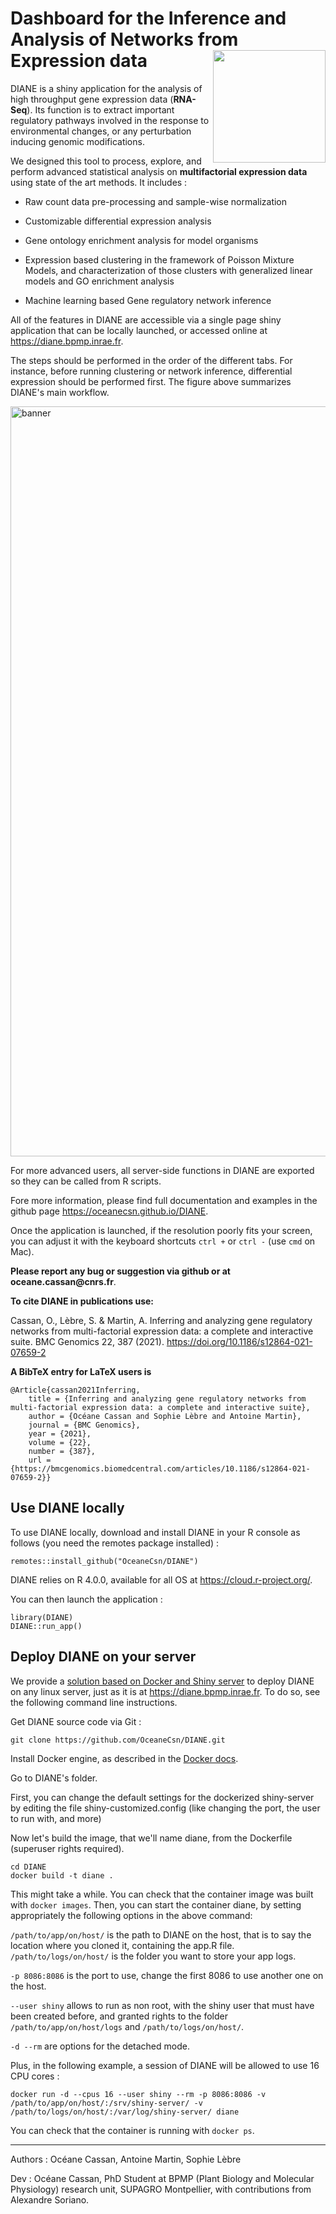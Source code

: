 # Dashboard for the Inference and Analysis of Networks from Expression data <img src="www/favicon.ico" align="right" width="180"/>

DIANE is a shiny application for the analysis of high throughput gene expression data (**RNA-Seq**). Its function is to extract important regulatory pathways involved in the response to environmental changes, or any perturbation inducing genomic modifications.

We designed this tool to process, explore, and perform advanced statistical analysis on **multifactorial expression data** using state of the art methods. It includes :

-   Raw count data pre-processing and sample-wise normalization

-   Customizable differential expression analysis

-   Gene ontology enrichment analysis for model organisms

-   Expression based clustering in the framework of Poisson Mixture Models, and characterization of those clusters with generalized linear models and GO enrichment analysis

-   Machine learning based Gene regulatory network inference

All of the features in DIANE are accessible via a single page shiny application that can be locally launched, or accessed online at <https://diane.bpmp.inrae.fr>.

The steps should be performed in the order of the different tabs. For instance, before running clustering or network inference, differential expression should be performed first. The figure above summarizes DIANE's main workflow.

<img src="www/DIANE.png" alt="banner" width="1200" align="center"/>

For more advanced users, all server-side functions in DIANE are exported so they can be called from R scripts.

Fore more information, please find full documentation and examples in the github page <https://oceanecsn.github.io/DIANE>.

Once the application is launched, if the resolution poorly fits your screen, you can adjust it with the keyboard shortcuts `ctrl +` or `ctrl -` (use `cmd` on Mac).

**Please report any bug or suggestion via github or at oceane.cassan\@cnrs.fr**.

**To cite DIANE in publications use:**

Cassan, O., Lèbre, S. & Martin, A. Inferring and analyzing gene regulatory networks from multi-factorial expression data: a complete and interactive suite. BMC Genomics 22, 387 (2021). <https://doi.org/10.1186/s12864-021-07659-2>

**A BibTeX entry for LaTeX users is**

    @Article{cassan2021Inferring,
        title = {Inferring and analyzing gene regulatory networks from multi-factorial expression data: a complete and interactive suite},
        author = {Océane Cassan and Sophie Lèbre and Antoine Martin},
        journal = {BMC Genomics},
        year = {2021},
        volume = {22},
        number = {387},
        url = {https://bmcgenomics.biomedcentral.com/articles/10.1186/s12864-021-07659-2}}

## Use DIANE locally

To use DIANE locally, download and install DIANE in your R console as follows (you need the remotes package installed) :

``` {.r}
remotes::install_github("OceaneCsn/DIANE")
```

DIANE relies on R 4.0.0, available for all OS at <https://cloud.r-project.org/>.

You can then launch the application :

``` {.r}
library(DIANE)
DIANE::run_app()
```

## Deploy DIANE on your server

We provide a [solution based on Docker and Shiny server](https://hub.docker.com/r/rocker/shiny) to deploy DIANE on any linux server, just as it is at <https://diane.bpmp.inrae.fr>. To do so, see the following command line instructions.

Get DIANE source code via Git :

    git clone https://github.com/OceaneCsn/DIANE.git

Install Docker engine, as described in the [Docker docs](https://docs.docker.com/engine/install/).

Go to DIANE's folder.

First, you can change the default settings for the dockerized shiny-server by editing the file shiny-customized.config (like changing the port, the user to run with, and more)

Now let's build the image, that we'll name diane, from the Dockerfile (superuser rights required).

    cd DIANE
    docker build -t diane .

This might take a while. You can check that the container image was built with `docker images`. Then, you can start the container diane, by setting appropriately the following options in the above command:

`/path/to/app/on/host/` is the path to DIANE on the host, that is to say the location where you cloned it, containing the app.R file. `/path/to/logs/on/host/` is the folder you want to store your app logs.

`-p 8086:8086` is the port to use, change the first 8086 to use another one on the host.

`--user shiny` allows to run as non root, with the shiny user that must have been created before, and granted rights to the folder `/path/to/app/on/host/logs` and `/path/to/logs/on/host/`.

`-d --rm` are options for the detached mode.

Plus, in the following example, a session of DIANE will be allowed to use 16 CPU cores :

    docker run -d --cpus 16 --user shiny --rm -p 8086:8086 -v /path/to/app/on/host/:/srv/shiny-server/ -v /path/to/logs/on/host/:/var/log/shiny-server/ diane

You can check that the container is running with `docker ps`.

------------------------------------------------------------------------

Authors : Océane Cassan, Antoine Martin, Sophie Lèbre

Dev : Océane Cassan, PhD Student at BPMP (Plant Biology and Molecular Physiology) research unit, SUPAGRO Montpellier, with contributions from Alexandre Soriano.
